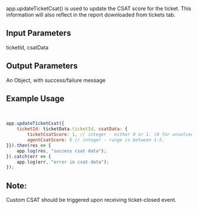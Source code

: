 app.updateTicketCsat() is used to update the CSAT score for the ticket. This information will also reflect in the report downloaded from tickets tab.

## Input Parameters
ticketId, csatData
​
## Output Parameters
An Object, with success/failure message
​
## Example Usage
​
```javascript
app.updateTicketCsat({
	ticketId: ticketData.ticketId, csatData: {
		ticketCsatScore: 1, // integer - either 0 or 1. (0 for unsolved, 1 for solved)
        agentCsatScore: 5 // integer - range is between 1-5.
}}).then(res => {
    app.log(res, "success csat data");
}).catch(err => {
	app.log(err, "error in csat data");
});
```

## Note:
Custom CSAT should be triggered upon receiving ticket-closed event.